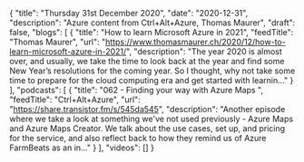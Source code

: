 {
  "title": "Thursday 31st December 2020",
  "date": "2020-12-31",
  "description": "Azure content from Ctrl+Alt+Azure, Thomas Maurer",
  "draft": false,
  "blogs": [
    {
      "title": "How to learn Microsoft Azure in 2021",
      "feedTitle": "Thomas Maurer",
      "url": "https://www.thomasmaurer.ch/2020/12/how-to-learn-microsoft-azure-in-2021/",
      "description": "The year 2020 is almost over, and usually, we take the time to look back at the year and find some New Year’s resolutions for the coming year. So I thought, why not take some time to prepare for the cloud computing era and get started with learnin..."
    }
  ],
  "podcasts": [
    {
      "title": "062 - Finding your way with Azure Maps ",
      "feedTitle": "Ctrl+Alt+Azure",
      "url": "https://share.transistor.fm/s/545da545",
      "description": "Another episode where we take a look at something we've not used previously - Azure Maps and Azure Maps Creator. We talk about the use cases, set up, and pricing for the service, and also reflect back to how they remind us of Azure FarmBeats as an in..."
    }
  ],
  "videos": []
}